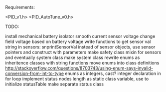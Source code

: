 Requirements:

<PID_v1.h>
<PID_AutoTune_v0.h>


TODO:

install mechanical battery isolator
smooth current sensor voltage
change field voltage based on battery voltage
write functions to get sensor val string in sensors: snprintSensorVal
instead of sensor objects, use sensor pointers and construct with parameters
make safety class mixin for sensors and eventually system class
make system class
rewrite enums as inheritence classes with string functions
move enums into class definitions http://stackoverflow.com/questions/8703743/using-enum-says-invalid-conversion-from-int-to-type
enums as integers, cast?
integer declaration in for loop
implement status nodes length as static class variable, use to initialize statusTable 
make separate status class
